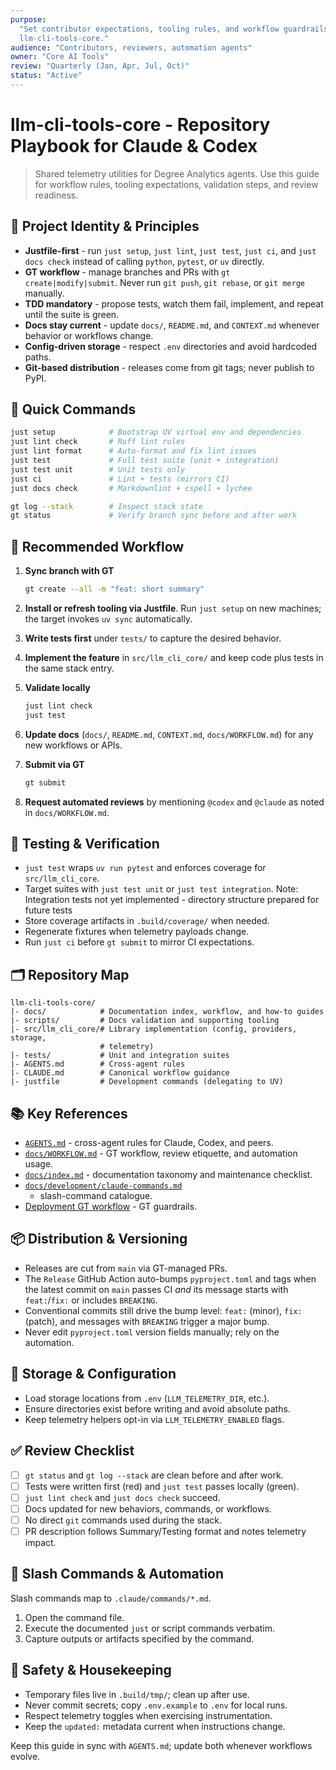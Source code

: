 ```yaml
---
purpose:
  "Set contributor expectations, tooling rules, and workflow guardrails for
  llm-cli-tools-core."
audience: "Contributors, reviewers, automation agents"
owner: "Core AI Tools"
review: "Quarterly (Jan, Apr, Jul, Oct)"
status: "Active"
---
```


# llm-cli-tools-core - Repository Playbook for Claude & Codex

> Shared telemetry utilities for Degree Analytics agents. Use this guide for
> workflow rules, tooling expectations, validation steps, and review readiness.

## 🔑 Project Identity & Principles

- **Justfile-first** - run `just setup`, `just lint`, `just test`, `just ci`,
  and `just docs check` instead of calling `python`, `pytest`, or `uv` directly.
- **GT workflow** - manage branches and PRs with `gt create|modify|submit`.
  Never run `git push`, `git rebase`, or `git merge` manually.
- **TDD mandatory** - propose tests, watch them fail, implement, and repeat
  until the suite is green.
- **Docs stay current** - update `docs/`, `README.md`, and `CONTEXT.md` whenever
  behavior or workflows change.
- **Config-driven storage** - respect `.env` directories and avoid hardcoded
  paths.
- **Git-based distribution** - releases come from git tags; never publish to
  PyPI.

## 🚀 Quick Commands

```bash
just setup            # Bootstrap UV virtual env and dependencies
just lint check       # Ruff lint rules
just lint format      # Auto-format and fix lint issues
just test             # Full test suite (unit + integration)
just test unit        # Unit tests only
just ci               # Lint + tests (mirrors CI)
just docs check       # Markdownlint + cspell + lychee

gt log --stack        # Inspect stack state
gt status             # Verify branch sync before and after work
```

## 🧭 Recommended Workflow

1. **Sync branch with GT**

   ```bash
   gt create --all -m "feat: short summary"
   ```

2. **Install or refresh tooling via Justfile**. Run `just setup` on new
   machines; the target invokes `uv sync` automatically.
3. **Write tests first** under `tests/` to capture the desired behavior.
4. **Implement the feature** in `src/llm_cli_core/` and keep code plus tests in
   the same stack entry.
5. **Validate locally**

   ```bash
   just lint check
   just test
   ```

6. **Update docs** (`docs/`, `README.md`, `CONTEXT.md`, `docs/WORKFLOW.md`) for
   any new workflows or APIs.
7. **Submit via GT**

   ```bash
   gt submit
   ```

8. **Request automated reviews** by mentioning `@codex` and `@claude` as noted
   in `docs/WORKFLOW.md`.

## 🔬 Testing & Verification

- `just test` wraps `uv run pytest` and enforces coverage for
  `src/llm_cli_core`.
- Target suites with `just test unit` or `just test integration`.
  Note: Integration tests not yet implemented - directory structure prepared for
  future tests
- Store coverage artifacts in `.build/coverage/` when needed.
- Regenerate fixtures when telemetry payloads change.
- Run `just ci` before `gt submit` to mirror CI expectations.

## 🗂️ Repository Map

```text
llm-cli-tools-core/
|- docs/            # Documentation index, workflow, and how-to guides
|- scripts/         # Docs validation and supporting tooling
|- src/llm_cli_core/# Library implementation (config, providers, storage,
                    # telemetry)
|- tests/           # Unit and integration suites
|- AGENTS.md        # Cross-agent rules
|- CLAUDE.md        # Canonical workflow guidance
|- justfile         # Development commands (delegating to UV)
```

## 📚 Key References

- [`AGENTS.md`](./AGENTS.md) - cross-agent rules for Claude, Codex, and peers.
- [`docs/WORKFLOW.md`](./docs/WORKFLOW.md) - GT workflow, review etiquette, and
  automation usage.
- [`docs/index.md`](./docs/index.md) - documentation taxonomy and maintenance
  checklist.
- [`docs/development/claude-commands.md`](./docs/development/claude-commands.md)
  - slash-command catalogue.
- [Deployment GT workflow][deployment-gt] - GT guardrails.

## 📦 Distribution & Versioning

- Releases are cut from `main` via GT-managed PRs.
- The `Release` GitHub Action auto-bumps `pyproject.toml` and tags when the
  latest commit on `main` passes CI *and* its message starts with `feat:`/`fix:`
  or includes `BREAKING`.
- Conventional commits still drive the bump level: `feat:` (minor), `fix:`
  (patch), and messages with `BREAKING` trigger a major bump.
- Never edit `pyproject.toml` version fields manually; rely on the automation.

## 💾 Storage & Configuration

- Load storage locations from `.env` (`LLM_TELEMETRY_DIR`, etc.).
- Ensure directories exist before writing and avoid absolute paths.
- Keep telemetry helpers opt-in via `LLM_TELEMETRY_ENABLED` flags.

## ✅ Review Checklist

- [ ] `gt status` and `gt log --stack` are clean before and after work.
- [ ] Tests were written first (red) and `just test` passes locally (green).
- [ ] `just lint check` and `just docs check` succeed.
- [ ] Docs updated for new behaviors, commands, or workflows.
- [ ] No direct `git` commands used during the stack.
- [ ] PR description follows Summary/Testing format and notes telemetry impact.

## 🤖 Slash Commands & Automation

Slash commands map to `.claude/commands/*.md`.

1. Open the command file.
2. Execute the documented `just` or script commands verbatim.
3. Capture outputs or artifacts specified by the command.

## 🧯 Safety & Housekeeping

- Temporary files live in `.build/tmp/`; clean up after use.
- Never commit secrets; copy `.env.example` to `.env` for local runs.
- Respect telemetry toggles when exercising instrumentation.
- Keep the `updated:` metadata current when instructions change.

Keep this guide in sync with `AGENTS.md`; update both whenever workflows
evolve.

[deployment-gt]: ./docs/claude-components/deployment-gt-workflow.md
